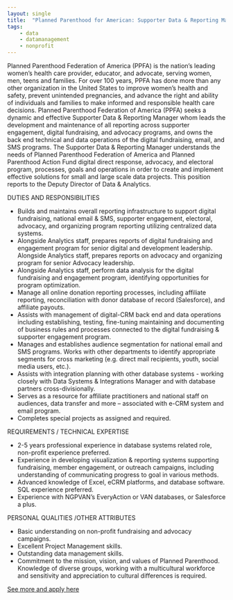 ```yaml
---
layout: single
title:  "Planned Parenthood for American: Supporter Data & Reporting Manager"
tags: 
    - data
    - datamanagement
    - nonprofit
---
```


Planned Parenthood Federation of America (PPFA) is the nation’s leading women’s health care provider, educator, and advocate, serving women, men, teens and families. For over 100 years, PPFA has done more than any other organization in the United States to improve women’s health and safety, prevent unintended pregnancies, and advance the right and ability of individuals and families to make informed and responsible health care decisions.
Planned Parenthood Federation of America (PPFA) seeks a dynamic and effective Supporter Data & Reporting Manager whom leads the development and maintenance of all reporting across supporter engagement, digital fundraising, and advocacy programs, and owns the back end technical and data operations of the digital fundraising, email, and SMS programs. The Supporter Data & Reporting Manager understands the needs of Planned Parenthood Federation of America and Planned Parenthood Action Fund digital direct response, advocacy, and electoral program, processes, goals and operations in order to create and implement effective solutions for small and large scale data projects.  This position reports to the Deputy Director of Data & Analytics.

DUTIES AND RESPONSIBILITIES
* Builds and maintains overall reporting infrastructure to support digital fundraising, national email & SMS, supporter engagement, electoral, advocacy, and organizing program reporting utilizing centralized data systems.
* Alongside Analytics staff, prepares reports of digital fundraising and engagement program for senior digital and development leadership. Alongside Analytics staff, prepares reports on advocacy and organizing program for senior Advocacy leadership.
* Alongside Analytics staff, perform data analysis for the digital fundraising and engagement program, identifying opportunities for program optimization.
* Manage all online donation reporting processes, including affiliate reporting, reconciliation with donor database of record (Salesforce), and affiliate payouts.
* Assists with management of digital-CRM back end and data operations including establishing, testing, fine-tuning maintaining and documenting of business rules and processes connected to the digital fundraising & supporter engagement program.
* Manages and establishes audience segmentation for national email and SMS programs. Works with other departments to identify appropriate segments for cross marketing (e.g. direct mail recipients, youth, social media users, etc.).
* Assists with integration planning with other database systems - working closely with Data Systems & Integrations Manager and with database partners cross-divisionally.
* Serves as a resource for affiliate practitioners and national staff on audiences, data transfer and more – associated with e-CRM system and email program.
* Completes special projects as assigned and required.

REQUIREMENTS / TECHNICAL EXPERTISE
* 2-5 years professional experience in database systems related role, non-profit experience preferred.
* Experience in developing visualization & reporting systems supporting fundraising, member engagement, or outreach campaigns, including understanding of communicating progress to goal in various methods.
* Advanced knowledge of Excel, eCRM platforms, and database software. SQL experience preferred.
* Experience with NGPVAN’s EveryAction or VAN databases, or Salesforce a plus.

PERSONAL QUALITIES /OTHER ATTRIBUTES
* Basic understanding on non-profit fundraising and advocacy campaigns.
* Excellent Project Management skills.
* Outstanding data management skills.
* Commitment to the mission, vision, and values of Planned Parenthood. Knowledge of diverse groups, working with a multicultural workforce and sensitivity and appreciation to cultural differences is required.

[See more and apply here](https://jobs.lever.co/ppfa/10d11c25-5f75-43df-83f6-9272d50b73be)
